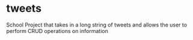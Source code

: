 # tweets
School Project that takes in a long string of tweets and allows the user to perform CRUD operations on information
